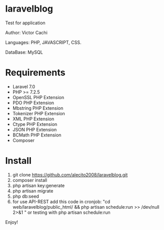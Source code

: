 # laravelblog
Test for application

Author: Victor Cachi

Languages: PHP, JAVASCRIPT, CSS.

DataBase: MySQL

# Requirements
- Laravel 7.0
- PHP >= 7.2.5
- OpenSSL PHP Extension
- PDO PHP Extension
- Mbstring PHP Extension
- Tokenizer PHP Extension
- XML PHP Extension
- Ctype PHP Extension
- JSON PHP Extension
- BCMath PHP Extension
- Composer

# Install
1. git clone https://github.com/alecito2008/laravelblog.git
2. composer install
3. php artisan key:generate
4. php artisan migrate
5. php db:seed
6. for use API-REST add this code in cronjob:  "cd web/laravelblog/public_html/ && php artisan schedule:run >> /dev/null 2>&1
" or testing with php artisan schedule:run


Enjoy!
